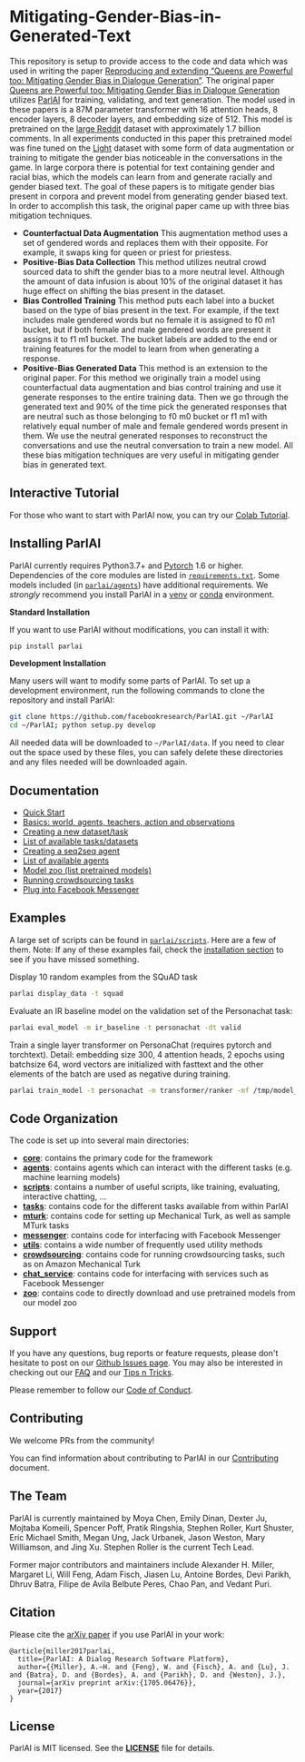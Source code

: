 # Mitigating-Gender-Bias-in-Generated-Text

This repository is setup to provide access to the code and data which was used in writing the paper [Reproducing and extending “Queens are Powerful too: Mitigating Gender Bias in Dialogue Generation”](http://parl.ai). The original paper [Queens are Powerful too: Mitigating Gender Bias in Dialogue Generation](https://arxiv.org/abs/1911.03842) utilizes [ParlAI](https://parl.ai/) for training, validating, and text generation. The model used in these papers is a 87M parameter transformer with 16 attention heads, 8 encoder layers, 8 decoder layers, and embedding size of 512. This model is pretrained on the [large Reddit](https://www.reddit.com/r/datasets/comments/3bxlg7/i_have_every_publicly_available_reddit_comment/) dataset  with approximately 1.7 billion comments. In all experiments conducted in this paper this pretrained model was fine tuned on the [Light](https://parl.ai/projects/light/#:~:text=The%20original%20LIGHT%20dataset%20features,interactions%20(talking%20and%20acting).) dataset with some form of data augmentation or training to mitigate the gender bias noticeable in the conversations in the game. In large corpora there is potential for text containing gender and racial bias, which the models can learn from and generate racially and gender biased text. The goal of these papers is to mitigate gender bias present in corpora and prevent model from generating gender biased text. In order to accomplish this task, the original paper came up with three bias mitigation techniques.
-	**Counterfactual Data Augmentation**
This augmentation method uses a set of gendered words and replaces them with their opposite. For example, it swaps king for queen or priest for priestess.
-	**Positive-Bias Data Collection**
This method utilizes neutral crowd sourced data to shift the gender bias to a more neutral level. Although the amount of data infusion is about 10% of the original dataset it has huge effect on shifting the bias present in the dataset.
-	**Bias Controlled Training**
This method puts each label into a bucket based on the type of bias present in the text. For example, if the text includes male gendered words but no female it is assigned to f0 m1 bucket, but if both female and male gendered words are present it assigns it to f1 m1 bucket. The bucket labels are added to the end or training features for the model to learn from when generating a response.
-	**Positive-Bias Generated Data**
This method is an extension to the original paper. For this method we originally train a model using counterfactual data augmentation and bias control training and use it generate responses to the entire training data. Then we go through the generated text and 90% of the time pick the generated responses that are neutral such as those belonging to f0 m0 bucket or f1 m1 with relatively equal number of male and female gendered words present in them. We use the neutral generated responses to reconstruct the conversations and use the neutral conversation to train a new model.
All these bias mitigation techniques are very useful in mitigating gender bias in generated text.


## Interactive Tutorial

For those who want to start with ParlAI now, you can try our [Colab Tutorial](https://colab.research.google.com/drive/1bRMvN0lGXaTF5fuTidgvlAl-Lb41F7AD#scrollTo=KtVz5dCUmFkN).

## Installing ParlAI

ParlAI currently requires Python3.7+ and [Pytorch](https://pytorch.org) 1.6 or higher.
Dependencies of the core modules are listed in [`requirements.txt`](https://github.com/facebookresearch/ParlAI/blob/master/requirements.txt). Some
models included (in [`parlai/agents`](https://github.com/facebookresearch/ParlAI/tree/master/parlai/agents)) have additional requirements.
We *strongly* recommend you install ParlAI in a [venv](https://docs.python.org/3/library/venv.html) or [conda](https://www.anaconda.com/) environment.

**Standard Installation**

If you want to use ParlAI without modifications, you can install it with:

```bash
pip install parlai
```

**Development Installation**

Many users will want to modify some parts of ParlAI. To set up a development
environment, run the following commands to clone the repository and install
ParlAI:

```bash
git clone https://github.com/facebookresearch/ParlAI.git ~/ParlAI
cd ~/ParlAI; python setup.py develop
```

All needed data will be downloaded to `~/ParlAI/data`. If you need to clear out
the space used by these files, you can safely delete these directories and any
files needed will be downloaded again.

## Documentation

 - [Quick Start](https://parl.ai/docs/tutorial_quick.html)
 - [Basics: world, agents, teachers, action and observations](https://parl.ai/docs/tutorial_basic.html)
 - [Creating a new dataset/task](http://parl.ai/docs/tutorial_task.html)
 - [List of available tasks/datasets](https://parl.ai/docs/tasks.html)
 - [Creating a seq2seq agent](https://parl.ai/docs/tutorial_torch_generator_agent.html)
 - [List of available agents](https://parl.ai/docs/agents_list.html)
 - [Model zoo (list pretrained models)](https://parl.ai/docs/zoo.html)
 - [Running crowdsourcing tasks](http://parl.ai/docs/tutorial_crowdsourcing.html)
 - [Plug into Facebook Messenger](https://parl.ai/docs/tutorial_chat_service.html)


## Examples

A large set of scripts can be found in [`parlai/scripts`](https://github.com/facebookresearch/ParlAI/tree/master/parlai/scripts). Here are a few of them.
Note: If any of these examples fail, check the [installation section](#installing-parlai) to see if you have missed something.

Display 10 random examples from the SQuAD task
```bash
parlai display_data -t squad
```

Evaluate an IR baseline model on the validation set of the Personachat task:
```bash
parlai eval_model -m ir_baseline -t personachat -dt valid
```

Train a single layer transformer on PersonaChat (requires pytorch and torchtext).
Detail: embedding size 300, 4 attention heads,  2 epochs using batchsize 64, word vectors are initialized with fasttext and the other elements of the batch are used as negative during training.
```bash
parlai train_model -t personachat -m transformer/ranker -mf /tmp/model_tr6 --n-layers 1 --embedding-size 300 --ffn-size 600 --n-heads 4 --num-epochs 2 -veps 0.25 -bs 64 -lr 0.001 --dropout 0.1 --embedding-type fasttext_cc --candidates batch
```

## Code Organization

The code is set up into several main directories:

- [**core**](https://github.com/facebookresearch/ParlAI/tree/master/parlai/core): contains the primary code for the framework
- [**agents**](https://github.com/facebookresearch/ParlAI/tree/master/parlai/agents): contains agents which can interact with the different tasks (e.g. machine learning models)
- [**scripts**](https://github.com/facebookresearch/ParlAI/tree/master/parlai/scripts): contains a number of useful scripts, like training, evaluating, interactive chatting, ...
- [**tasks**](https://github.com/facebookresearch/ParlAI/tree/master/parlai/tasks): contains code for the different tasks available from within ParlAI
- [**mturk**](https://github.com/facebookresearch/ParlAI/tree/master/parlai/mturk): contains code for setting up Mechanical Turk, as well as sample MTurk tasks
- [**messenger**](https://github.com/facebookresearch/ParlAI/tree/master/parlai/chat_service/services/messenger): contains code for interfacing with Facebook Messenger
- [**utils**](https://github.com/facebookresearch/ParlAI/tree/master/parlai/utils): contains a wide number of frequently used utility methods
- [**crowdsourcing**](https://github.com/facebookresearch/ParlAI/tree/master/parlai/crowdsourcing): contains code for running crowdsourcing tasks, such as on Amazon Mechanical Turk
- [**chat_service**](https://github.com/facebookresearch/ParlAI/tree/master/parlai/chat_service/services/messenger): contains code for interfacing with services such as Facebook Messenger
- [**zoo**](https://github.com/facebookresearch/ParlAI/tree/master/parlai/zoo): contains code to directly download and use pretrained models from our model zoo

## Support
If you have any questions, bug reports or feature requests, please don't hesitate to post on our [Github Issues page](https://github.com/facebookresearch/ParlAI/issues).
You may also be interested in checking out our [FAQ](https://parl.ai/docs/faq.html) and
our [Tips n Tricks](https://parl.ai/docs/tutorial_tipsntricks.html).

Please remember to follow our [Code of Conduct](https://github.com/facebookresearch/ParlAI/blob/master/CODE_OF_CONDUCT.md).

## Contributing
We welcome PRs from the community!

You can find information about contributing to ParlAI in our
[Contributing](https://github.com/facebookresearch/ParlAI/blob/master/CONTRIBUTING.md)
document.


## The Team
ParlAI is currently maintained by Moya Chen, Emily Dinan, Dexter Ju, Mojtaba
Komeili, Spencer Poff, Pratik Ringshia, Stephen Roller, Kurt Shuster,
Eric Michael Smith, Megan Ung, Jack Urbanek, Jason Weston, Mary Williamson,
and Jing Xu. Stephen Roller is the current Tech Lead.

Former major contributors and maintainers include Alexander H. Miller, Margaret
Li, Will Feng, Adam Fisch, Jiasen Lu, Antoine Bordes, Devi Parikh, Dhruv Batra,
Filipe de Avila Belbute Peres, Chao Pan, and Vedant Puri.

## Citation

Please cite the [arXiv paper](https://arxiv.org/abs/1705.06476) if you use ParlAI in your work:

```
@article{miller2017parlai,
  title={ParlAI: A Dialog Research Software Platform},
  author={{Miller}, A.~H. and {Feng}, W. and {Fisch}, A. and {Lu}, J. and {Batra}, D. and {Bordes}, A. and {Parikh}, D. and {Weston}, J.},
  journal={arXiv preprint arXiv:{1705.06476}},
  year={2017}
}
```

## License
ParlAI is MIT licensed. See the **[LICENSE](https://github.com/facebookresearch/ParlAI/blob/master/LICENSE)** file for details.